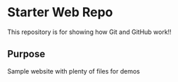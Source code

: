 # Starter Web Repo

This repository is for showing how Git and GitHub work!!

## Purpose

Sample website with plenty of files for demos
